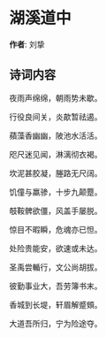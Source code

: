 # 湖溪道中

**作者**: 刘挚

## 诗词内容

夜雨声绵绵，朝雨势未歇。

行役良间关，炎歊暂祛遏。

蘋藻香幽幽，陂池水活活。

咫尺迷见闻，淋漓彻衣褐。

坎泥甚胶凝，塍路无尺阔。

饥僮与羸骖，十步九颠蹷。

攲鞍髀欲僵，风盖手屡脱。

惊目不暇瞬，危魂亦已怛。

处险贵能安，欲速或未达。

圣禹尝輴行，文公尚胡拔。

彼勤事业大，吾劳簿书末。

香城到长堤，轩眉解蹙頞。

大道吾所归，宁为险途夺。

